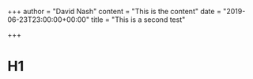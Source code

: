 +++
author = "David Nash"
content = "This is the content"
date = "2019-06-23T23:00:00+00:00"
title = "This is a second test"

+++
# H1